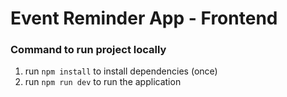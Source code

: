 # Event Reminder App - Frontend

### Command to run project locally

1. run `npm install` to install dependencies (once)
2. run `npm run dev` to run the application
